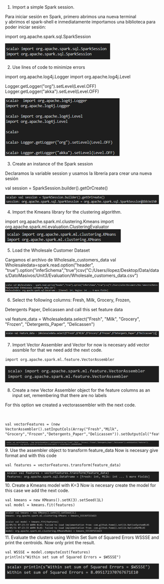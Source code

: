 1. Import a simple Spark session.

Para iniciar sesión en Spark, primero abrimos una nueva terminal  
y abrimos el spark-shell e inmediatamente importamos una biblioteca para poder iniciar sesión:

import org.apache.spark.sql.SparkSession

![img](https://github.com/israelpablo/DatoMasivos/blob/Unit3/Unit3/Evaluation/session.png)

2. Use lines of code to minimize errors

import org.apache.log4j.Logger
import org.apache.log4j.Level

Logger.getLogger("org").setLevel(Level.OFF)
Logger.getLogger("akka").setLevel(Level.OFF)

![img](https://github.com/israelpablo/DatoMasivos/blob/Unit3/Unit3/Evaluation/errors.png)

3. Create an instance of the Spark session

Declaramos la variable session y usamos la librería para crear una nueva sesión

val session = SparkSession.builder().getOrCreate()

![img](https://github.com/israelpablo/DatoMasivos/blob/Unit3/Unit3/Evaluation/instance%20session.png)

4. Import the Kmeans library for the clustering algorithm.

import org.apache.spark.ml.clustering.Kmeans
import org.apache.spark.ml.evaluation.ClusteringEvaluator
![img](https://github.com/israelpablo/DatoMasivos/blob/Unit3/Unit3/Evaluation/library.png)

5. Load the Wholesale Customer Dataset

Cargamos el archivo de Wholesale_customers_data
val Wholesaledata=spark.read.option("header", "true").option("inferSchema","true")csv("C:/Users/ilopez/Desktop/Data/datas/DatoMasivos/Unit3/Evaluation/Wholesale_customers_data.csv")


![img](https://github.com/israelpablo/DatoMasivos/blob/Unit3/Unit3/Evaluation/cargar%20dataset.png)

6. Select the following columns: Fresh, Milk, Grocery, Frozen, 

Detergents Paper, Delicassen and call this set feature data

val feature_data = Wholesaledata.select("Fresh", "Milk", "Grocery", "Frozen", "Detergents_Paper", "Delicassen")


![img](https://github.com/israelpablo/DatoMasivos/blob/Unit3/Unit3/Evaluation/feature_data.png)

7. Import Vector Assembler and Vector
for now is necesary add vector assmble for that we need add the next code.
```
import org.apache.spark.ml.feature.VectorAssembler

```

![img](https://github.com/israelpablo/DatoMasivos/blob/Unit3/Unit3/Evaluation/7.PNG)

8. Create a new Vector Assembler object for the feature columns as an input set, remembering that there are no labels

For this option we created a vectorassembler with the next code. 
```


val vectorFeatures = (new VectorAssembler().setInputCols(Array("Fresh","Milk", "Grocery","Frozen","Detergents_Paper","Delicassen")).setOutputCol("features"))

```
![img](https://github.com/israelpablo/DatoMasivos/blob/Unit3/Unit3/Evaluation/8.PNG)
9. Use the assembler object to transform feature_data
Now is necesary give format and with this code 
```
val features = vectorFeatures.transform(feature_data)
```
![img](https://github.com/israelpablo/DatoMasivos/blob/Unit3/Unit3/Evaluation/9.PNG)
10. Create a Kmeans model with K=3
Now is necesary create the model for this case we add the next code.
```
val kmeans = new KMeans().setK(3).setSeed(1L)
val model = kmeans.fit(features)

```
![img](https://github.com/israelpablo/DatoMasivos/blob/Unit3/Unit3/Evaluation/10.PNG)
11. Evaluate the clusters using Within Set Sum of Squared Errors WSSSE and print the centroids.
Now only print the result.
```
val WSSSE = model.computeCost(features)
println(s"Within set sum of Squared Errors = $WSSSE")

```
![img](https://github.com/israelpablo/DatoMasivos/blob/Unit3/Unit3/Evaluation/11.PNG)
